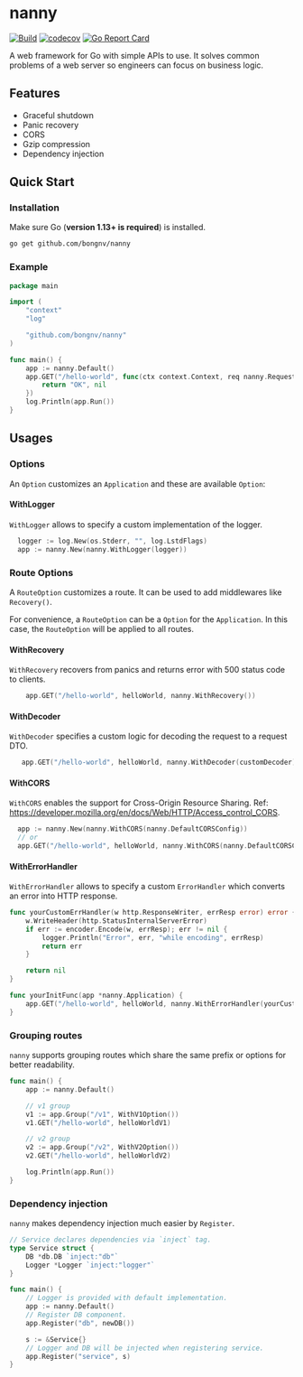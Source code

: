 # nanny

[![Build](https://github.com/bongnv/nanny/workflows/Build/badge.svg)](https://github.com/bongnv/nanny/actions?query=workflow%3ABuild)
[![codecov](https://codecov.io/gh/bongnv/nanny/branch/main/graph/badge.svg?token=0SSLExlCNY)](https://codecov.io/gh/bongnv/nanny)
[![Go Report Card](https://goreportcard.com/badge/github.com/bongnv/nanny)](https://goreportcard.com/report/github.com/bongnv/nanny)

A web framework for Go with simple APIs to use. It solves common problems of a web server so engineers can focus on business logic.

## Features

- Graceful shutdown
- Panic recovery
- CORS
- Gzip compression
- Dependency injection

## Quick Start
### Installation
Make sure Go (**version 1.13+ is required**) is installed.
```sh
go get github.com/bongnv/nanny
```

### Example

```go
package main

import (
	"context"
	"log"

	"github.com/bongnv/nanny"
)

func main() {
    app := nanny.Default()
    app.GET("/hello-world", func(ctx context.Context, req nanny.Request) (interface{}, error) {
        return "OK", nil
    })
    log.Println(app.Run())
}
```

## Usages
### Options
An `Option` customizes an `Application` and these are available `Option`:

#### WithLogger
`WithLogger` allows to specify a custom implementation of the logger.
```go
  logger := log.New(os.Stderr, "", log.LstdFlags)
  app := nanny.New(nanny.WithLogger(logger))
```

### Route Options
A `RouteOption` customizes a route. It can be used to add middlewares like `Recovery()`.

For convenience, a `RouteOption` can be a `Option` for the `Application`. In this case, the `RouteOption` will be applied to all routes.

#### WithRecovery
`WithRecovery` recovers from panics and returns error with 500 status code to clients.
```go
    app.GET("/hello-world", helloWorld, nanny.WithRecovery())
```

#### WithDecoder
`WithDecoder` specifies a custom logic for decoding the request to a request DTO.
```go
   app.GET("/hello-world", helloWorld, nanny.WithDecoder(customDecoder))
```

#### WithCORS
`WithCORS` enables the support for Cross-Origin Resource Sharing. Ref: https://developer.mozilla.org/en/docs/Web/HTTP/Access_control_CORS.
```go
  app := nanny.New(nanny.WithCORS(nanny.DefaultCORSConfig))
  // or
  app.GET("/hello-world", helloWorld, nanny.WithCORS(nanny.DefaultCORSConfig))
``` 

#### WithErrorHandler
`WithErrorHandler` allows to specify a custom `ErrorHandler` which converts an error into HTTP response.
```go
func yourCustomErrHandler(w http.ResponseWriter, errResp error) error {
    w.WriteHeader(http.StatusInternalServerError)
    if err := encoder.Encode(w, errResp); err != nil {
        logger.Println("Error", err, "while encoding", errResp)
        return err
    }

    return nil
}

func yourInitFunc(app *nanny.Application) {
    app.GET("/hello-world", helloWorld, nanny.WithErrorHandler(yourCustomErrHandler))
}
```

### Grouping routes

`nanny` supports grouping routes which share the same prefix or options for better readability.
```go
func main() {
    app := nanny.Default()

    // v1 group
    v1 := app.Group("/v1", WithV1Option())
    v1.GET("/hello-world", helloWorldV1)

    // v2 group
    v2 := app.Group("/v2", WithV2Option())
    v2.GET("/hello-world", helloWorldV2)

    log.Println(app.Run())
}
```

### Dependency injection

`nanny` makes dependency injection much easier by `Register`.
```go
// Service declares dependencies via `inject` tag.
type Service struct {
    DB *db.DB `inject:"db"` 
    Logger *Logger `inject:"logger"`
}

func main() {
    // Logger is provided with default implementation.
    app := nanny.Default()
    // Register DB component.
    app.Register("db", newDB())

    s := &Service{}
    // Logger and DB will be injected when registering service.
    app.Register("service", s)
}
```
